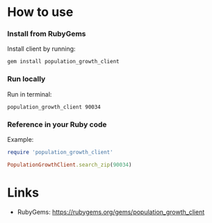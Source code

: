# How to use
### Install from RubyGems
Install client by running:

    gem install population_growth_client
    
### Run locally
Run in terminal:

    population_growth_client 90034
    
### Reference in your Ruby code
Example:
```ruby
require 'population_growth_client'

PopulationGrowthClient.search_zip(90034)
```
# Links
- RubyGems: https://rubygems.org/gems/population_growth_client